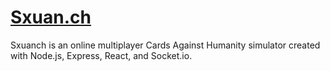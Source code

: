 # [Sxuan.ch](https://sxuan.ch)
Sxuanch is an online multiplayer Cards Against Humanity simulator created with Node.js, Express, React, and Socket.io.
